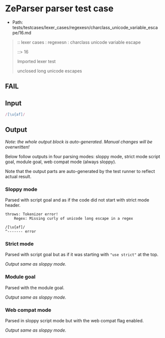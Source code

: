 # ZeParser parser test case

- Path: tests/testcases/lexer_cases/regexesn/charclass_unicode_variable_escape/16.md

> :: lexer cases : regexesn : charclass unicode variable escape
>
> ::> 16
>
> Imported lexer test
>
> unclosed long unicode escapes

## FAIL

## Input

`````js
/[\u{af]/
`````

## Output

_Note: the whole output block is auto-generated. Manual changes will be overwritten!_

Below follow outputs in four parsing modes: sloppy mode, strict mode script goal, module goal, web compat mode (always sloppy).

Note that the output parts are auto-generated by the test runner to reflect actual result.

### Sloppy mode

Parsed with script goal and as if the code did not start with strict mode header.

`````
throws: Tokenizer error!
    Regex: Missing curly of unicode long escape in a regex

/[\u{af]/
^------- error
`````

### Strict mode

Parsed with script goal but as if it was starting with `"use strict"` at the top.

_Output same as sloppy mode._

### Module goal

Parsed with the module goal.

_Output same as sloppy mode._

### Web compat mode

Parsed in sloppy script mode but with the web compat flag enabled.

_Output same as sloppy mode._
